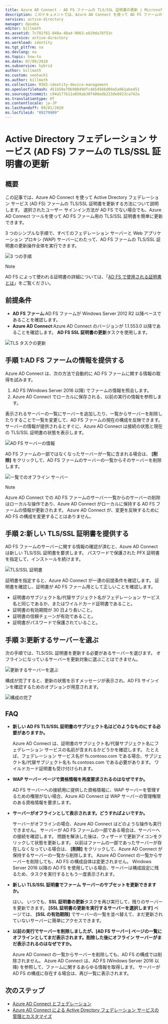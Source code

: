 ```yaml
---
title: Azure AD Connect - AD FS ファームの TLS/SSL 証明書の更新 | Microsoft Docs
description: このドキュメントでは、Azure AD Connect を使って AD FS ファームの TLS/SSL 証明書を更新する手順について詳しく説明します。
services: active-directory
manager: daveba
editor: billmath
ms.assetid: 7c781f61-848a-48ad-9863-eb29da78f53c
ms.service: active-directory
ms.workload: identity
ms.tgt_pltfrm: na
ms.devlang: na
ms.topic: how-to
ms.date: 07/09/2018
ms.subservice: hybrid
author: billmath
ms.custom: seohack1
ms.author: billmath
ms.collection: M365-identity-device-management
ms.openlocfilehash: 451b50e70b98849dfc4654566d09a5a961abe451
ms.sourcegitcommit: c94a177b11a850ab30f406edb233de6923ca742a
ms.translationtype: HT
ms.contentlocale: ja-JP
ms.lasthandoff: 09/01/2020
ms.locfileid: "89279909"
---
```

# <a name="update-the-tlsssl-certificate-for-an-active-directory-federation-services-ad-fs-farm"></a>Active Directory フェデレーション サービス (AD FS) ファームの TLS/SSL 証明書の更新

## <a name="overview"></a>概要
この記事では、Azure AD Connect を使って Active Directory フェデレーション サービス (AD FS) ファームの TLS/SSL 証明書を更新する方法について説明します。 選択されたユーザー サインイン方法が AD FS でない場合でも、Azure AD Connect ツールを使って AD FS ファーム用の TLS/SSL 証明書を簡単に更新できます。

3 つのシンプルな手順で、すべてのフェデレーション サーバーと Web アプリケーション プロキシ (WAP) サーバーにわたって、AD FS ファームの TLS/SSL 証明書の更新操作全体を実行できます。

![3 つの手順](./media/how-to-connect-fed-ssl-update/threesteps.png)


>[!NOTE]
>AD FS によって使われる証明書の詳細については、「[AD FS で使用される証明書とは](/previous-versions/windows/it-pro/windows-server-2008-R2-and-2008/cc730660(v=ws.11))」をご覧ください。

## <a name="prerequisites"></a>前提条件

* **AD FS ファーム**:AD FS ファームが Windows Server 2012 R2 以降ベースであることを確認します。
* **Azure AD Connect**:Azure AD Connect のバージョンが 1.1.553.0 以降であることを確認します。 **AD FS SSL 証明書の更新**タスクを使用します。

![TLS タスクの更新](./media/how-to-connect-fed-ssl-update/updatessltask.png)

## <a name="step-1-provide-ad-fs-farm-information"></a>手順 1:AD FS ファームの情報を提供する

Azure AD Connect は、次の方法で自動的に AD FS ファームに関する情報の取得を試みます。
1. AD FS (Windows Server 2016 以降) でファームの情報を照会します。
2. Azure AD Connect でローカルに保存される、以前の実行の情報を参照します。

表示されるサーバーの一覧にサーバーを追加したり、一覧からサーバーを削除したりすることで一覧を変更して、AD FS ファームの現在の構成を反映できます。 サーバーの情報が提供されるとすぐに、Azure AD Connect は接続の状態と現在の TLS/SSL 証明書の状態を表示します。

![AD FS サーバーの情報](./media/how-to-connect-fed-ssl-update/adfsserverinfo.png)

AD FS ファームの一部ではなくなったサーバーが一覧に含まれる場合は、 **[削除]** をクリックして、AD FS ファームのサーバーの一覧からそのサーバーを削除します。

![一覧でのオフライン サーバー](./media/how-to-connect-fed-ssl-update/offlineserverlist.png)

>[!NOTE]
> Azure AD Connect での AD FS ファームのサーバー一覧からのサーバーの削除はローカルな操作であり、Azure AD Connect がローカルに保持する AD FS ファームの情報が更新されます。 Azure AD Connect が、変更を反映するために AD FS の構成を変更することはありません。    

## <a name="step-2-provide-a-new-tlsssl-certificate"></a>手順 2:新しい TLS/SSL 証明書を提供する

AD FS ファームのサーバーに関する情報の確認が済むと、Azure AD Connect は新しい TLS/SSL 証明書を要求します。 パスワードで保護された PFX 証明書を指定して、インストールを続けます。

![TLS/SSL 証明書](./media/how-to-connect-fed-ssl-update/certificate.png)

証明書を指定すると、Azure AD Connect が一連の前提条件を確認します。 証明書を確認し、証明書が AD FS ファーム用として正しいことを確認します。

-   証明書のサブジェクト名/代替サブジェクト名がフェデレーション サービス名と同じであるか、またはワイルドカード証明書であること。
-   証明書の有効期間が 30 日より長いこと。
-   証明書の信頼チェーンが有効であること。
-   証明書がパスワードで保護されていること。

## <a name="step-3-select-servers-for-the-update"></a>手順 3:更新するサーバーを選ぶ

次の手順では、TLS/SSL 証明書を更新する必要があるサーバーを選びます。 オフラインになっているサーバーを更新対象に選ぶことはできません。

![更新するサーバーを選ぶ](./media/how-to-connect-fed-ssl-update/selectservers.png)

構成が完了すると、更新の状態を示すメッセージが表示され、AD FS サインインを確認するためのオプションが用意されます。

![構成の完了](./media/how-to-connect-fed-ssl-update/configurecomplete.png)   

## <a name="faqs"></a>FAQ

* **新しい AD FS TLS/SSL 証明書のサブジェクト名はどのようなものにする必要がありますか。**

    Azure AD Connect は、証明書のサブジェクト名/代替サブジェクト名にフェデレーション サービスの名前が含まれるかどうかを確認します。 たとえば、フェデレーション サービス名が fs.contoso.com である場合、サブジェクト名/代替サブジェクト名も fs.contoso.com である必要があります。  ワイルドカード証明書も受け付けられます。

* **WAP サーバー ページで資格情報を再度要求されるのはなぜですか。**

    AD FS サーバーへの接続用に提供した資格情報に、WAP サーバーを管理するための権限がない場合、Azure AD Connect は WAP サーバーの管理権限のある資格情報を要求します。

* **サーバーがオフラインとして表示されます。どうすればよいですか。**

    サーバーがオフラインの場合、Azure AD Connect はどのような操作も実行できません。 サーバーが AD FS ファームの一部である場合は、サーバーへの接続を確認します。 問題を解決した後は、ウィザードで更新アイコンをクリックして状態を更新します。 以前はファームの一部であったサーバーが存在しなくなっている場合は、 **[削除]** をクリックして、Azure AD Connect が保持するサーバーの一覧から削除します。 Azure AD Connect の一覧からサーバーを削除しても、AD FS の構成自体は変更されません。 Windows Server 2016 以降の AD FS を使用している場合、サーバーは構成設定に残るため、タスクを実行するともう一度表示されます。

* **新しい TLS/SSL 証明書でファーム サーバーのサブセットを更新できますか。**

    はい。 いつでも、**SSL 証明書の更新**タスクを再び実行して、残りのサーバーを更新できます。 **[SSL 証明書の更新を実行するサーバーを選択します]** ページでは、 **[SSL の有効期限]** でサーバーの一覧を並べ替えて、まだ更新されていないサーバーに簡単にアクセスできます。

* **以前の実行でサーバーを削除しましたが、[AD FS サーバー] ページの一覧にオフラインとしてまだ表示されます。削除した後にオフライン サーバーがまだ表示されるのはなぜですか。**

    Azure AD Connect の一覧からサーバーを削除しても、AD FS の構成では削除されません。 Azure AD Connect は、AD FS (Windows Server 2016 以降) を参照して、ファームに関するあらゆる情報を取得します。 サーバーが AD FS の構成に存在する場合は、再び一覧に表示されます。  

## <a name="next-steps"></a>次のステップ

- [Azure AD Connect とフェデレーション](how-to-connect-fed-whatis.md)
- [Azure AD Connect による Active Directory フェデレーション サービスの管理とカスタマイズ](how-to-connect-fed-management.md)